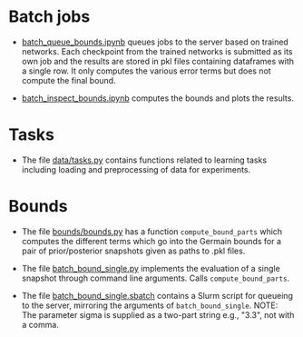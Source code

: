 # Batch jobs

* [batch_queue_bounds.ipynb](batch_queue_bounds.ipynb) queues jobs to the server based on trained networks. Each checkpoint from the trained networks is submitted as its own job and the results are stored in pkl files containing dataframes with a single row. It only computes the various error terms but does not compute the final bound. 

* [batch_inspect_bounds.ipynb](batch_inspect_bounds.ipynb) computes the bounds and plots the results.

# Tasks

* The file [data/tasks.py](data/tasks.py) contains functions related to learning tasks including loading and preprocessing of data for experiments. 

# Bounds

* The file [bounds/bounds.py](bounds/bounds.py) has a function ```compute_bound_parts``` which computes the different terms which go into the Germain bounds for a pair of prior/posterior snapshots given as paths to .pkl files. 

* The file [batch_bound_single.py](batch_bound_single.py) implements the evaluation of a single snapshot through command line arguments. Calls ```compute_bound_parts```.

* The file [batch_bound_single.sbatch](batch_bound_single.sbatch) contains a Slurm script for queueing to the server, mirroring the arguments of ```batch_bound_single```. NOTE: The parameter sigma is supplied as a two-part string e.g., "3.3", not with a comma. 

